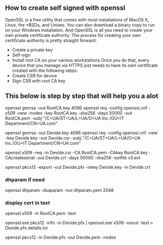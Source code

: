 ## How to create self signed with openssl

OpenSSL is a free utility that comes with most installations of MacOS X, Linux, the *BSDs, and Unixes. You can also download a binary copy to run on your Windows installation. And OpenSSL is all you need to create your own private certificate authority. The process for creating your own certificate authority is pretty straight forward:
- Create a private key
- Self-sign
- Install root CA on your various workstations
Once you do that, every device that you manage via HTTPS just needs to have its own certificate created with the following steps:
- Create CSR for device
- Sign CSR with root CA key

## This below is step by step that will help you a alot

openssl genrsa -out RootCA.key 4096
openssl req -config openssl.cnf -x509 -new -nodes -key RootCA.key -sha256 -days 50000 -out RootCA.pem -subj "/C=UA/ST=UA/L=UA/O=UA Inc./OU=IT Department/CN=UA.com"

openssl genrsa -out Devide.key 4096
openssl req -config openssl.cnf -new -key Devide.key -out Devide.csr -subj "/C=UA/ST=UA/L=UA/O=UA Inc./OU=IT Department/CN=UA.com"

openssl x509 -req -in Devide.csr -CA RootCA.pem -CAkey RootCA.key -CAcreateserial -out Devide.crt -days 50000 -sha256 -extfile v3.ext 

openssl pkcs12 -export -out Devide.pfx -inkey Devide.key -in Devide.crt

### dhparam if need
openssl dhparam -dsaparam -out dhparam.pem 2048

### display cert in text
openssl x509 -in RootCA.pem -text

openssl.exe pkcs12 -info -in Devide.pfx | openssl.exe x509 -noout -text > Devide.pfx.details.txt

openssl pkcs12 -in Devide.pfx -out Devide.pem -nodes

